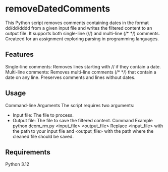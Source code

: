 # removeDatedComments
This Python script removes comments containing dates in the format dd/dd/dddd from a given input file and writes the filtered content to an output file. It supports both single-line (//) and multi-line (/* */) comments. Createed for an assignment exploring parsing in programming languages.

## Features
Single-line comments: Removes lines starting with // if they contain a date.
Multi-line comments: Removes multi-line comments (/* */) that contain a date on any line.
Preserves comments and lines without dates.

## Usage
Command-line Arguments
The script requires two arguments:
- Input file: The file to process.
- Output file: The file to save the filtered content.
Command Example
python dcom_rm.py <input_file> <output_file>
Replace <input_file> with the path to your input file and <output_file> with the path where the cleaned file should be saved.

## Requirements
Python 3.12
